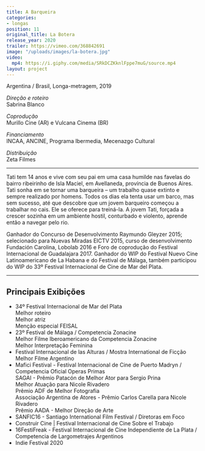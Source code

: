 ```yaml
---
title: A Barqueira
categories:
- longas
position: 11
original_title: La Botera
release_year: 2020
trailer: https://vimeo.com/368842691
image: "/uploads/images/la-botera.jpg"
video:
  mp4: https://i.giphy.com/media/SRkDCZKknlFppe7muG/source.mp4
layout: project
---
```


Argentina / Brasil, Longa-metragem, 2019

_Direção e roteiro_  
Sabrina Blanco

_Coprodução_  
Murillo Cine (AR) e Vulcana Cinema (BR)

_Financiamento_  
INCAA, ANCINE, Programa Ibermedia, Mecenazgo Cultural

_Distribuição_  
Zeta Filmes

---

Tati tem 14 anos e vive com seu pai em uma casa humilde nas favelas do bairro ribeirinho de Isla Maciel, em Avellaneda, província de Buenos Aires. Tati sonha em se tornar uma barqueira – um trabalho quase extinto e sempre realizado por homens. Todos os dias ela tenta usar um barco, mas sem sucesso, até que descobre que um jovem barqueiro começou a trabalhar no cais. Ele se oferece para treiná-la. A jovem Tati, forçada a crescer sozinha em um ambiente hostil, conturbado e violento, aprende então a navegar pelo rio.

Ganhador do Concurso de Desenvolvimento Raymundo Gleyzer 2015; selecionado para Nuevas Miradas EICTV 2015, curso de desenvolvimento Fundación Carolina, Lobolab 2016 e Foro de coprodução do Festival Internacional de Guadalajara 2017. Ganhador do WIP do Festival Nuevo Cine Latinoamericano de La Habana e do Festival de Málaga, também participou do WIP do 33º Festival Internacional de Cine de Mar del Plata.

---

## Principais Exibições

- 34º Festival Internacional de Mar del Plata  
  Melhor roteiro  
  Melhor atriz  
  Menção especial FEISAL
- 23º Festival de Málaga / Competencia Zonacine  
  Melhor Filme Iberoamericano da Competencia Zonacine  
  Melhor Interpretação Feminina
- Festival Internacional de las Alturas / Mostra International de Ficção  
  Melhor Filme Argentino
- Mafici Festival - Festival Internacional de Cine de Puerto Madryn / Competencia Oficial Operas Primas  
  SAGAI - Prêmio Patacón de Melhor Ator para Sergio Prina  
  Melhor Atuação para Nicole Rivadero  
  Prêmio ADF de Melhor Fotografia  
  Associação Argentina de Atores - Prêmio Carlos Carella para Nicole Rivadero  
  Prêmio AADA - Melhor Direção de Arte
- SANFIC16 - Santiago International Film Festival / Diretoras em Foco
- Construir Cine | Festival Internacional de Cine Sobre el Trabajo
- 16FestiFreak - Festival Internacional de Cine Independiente de La Plata / Competencia de Largometrajes Argentinos
- Indie Festival 2020
